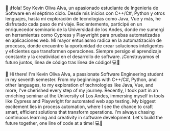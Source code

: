 👋 ¡Hola! Soy Kevin Oliva Alva, un apasionado estudiante de Ingeniería de Software en el séptimo ciclo. Desde mis inicios con C++/C#, Python y otros lenguajes, hasta mi exploración de tecnologías como Java, Vue y más, he disfrutado cada paso de mi viaje. Recientemente, participé en un enriquecedor seminario de la Universidad de los Andes, donde me sumergí en herramientas como Cypress y Playwright para pruebas automatizadas en aplicaciones web. Mi mayor entusiasmo radica en la automatización de procesos, donde encuentro la oportunidad de crear soluciones inteligentes y eficientes que transformen operaciones. Siempre persigo el aprendizaje constante y la creatividad en el desarrollo de software. ¡Construyamos el futuro juntos, línea de código tras línea de código! 💻🚀



👋 Hi there! I'm Kevin Oliva Alva, a passionate Software Engineering student in my seventh semester. From my beginnings with C++/C#, Python, and other languages, to my exploration of technologies like Java, Vue, and more, I've cherished every step of my journey. Recently, I took part in an enriching seminar at the University of Los Andes, immersing myself in tools like Cypress and Playwright for automated web app testing. My biggest excitement lies in process automation, where I see the chance to craft smart, efficient solutions that transform operations. I'm always chasing continuous learning and creativity in software development. Let's build the future together, one line of code at a time! 💻🚀
